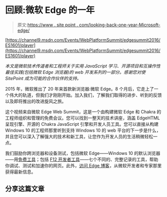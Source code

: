 # 回顾:微软 Edge 的一年

> 原文:[https://www . site point . com/looking-back-one-year-Microsoft-edge/](https://www.sitepoint.com/looking-back-one-year-microsoft-edge/)

[https://channel9.msdn.com/Events/WebPlatformSummit/edgesummit2016/ES1601/player](https://channel9.msdn.com/Events/WebPlatformSummit/edgesummit2016/ES1601/player)

*本文是微软技术传道者和工程师关于实用 JavaScript 学习、开源项目和互操作性最佳实践(包括微软 Edge 浏览器)的 web 开发系列的一部分。感谢您对使 SitePoint 成为可能的合作伙伴的支持。*

2015 年，微软推出了 20 年来首款新浏览器:微软 Edge。8 个月后，它走上了一个伟大的轨道，但我们才刚刚开始。加入我们，了解我们取得的进步、听到的反馈以及即将推出的改进旋风之旅。

这个视频来自微软 Edge Web Summit，这是一个由构建微软 Edge 和 Chakra 的工程师组织和管理的免费会议。您可以找到一整天的技术讲座，涵盖 EdgeHTML 呈现引擎、开源的 Chakra JavaScript 引擎和开发人员工具。您可以直接从构建 Windows 10 的工程师那里听到支持 Windows 10 的 web 平台的下一步是什么，并且您可以深入了解强大的技术和新工具，让您作为开发人员的生活稍微轻松一点。

我们鼓励你跨浏览器和设备测试，包括微软 Edge——Windows 10 的默认浏览器——用[免费工具](https://developer.microsoft.com/en-us/microsoft-edge/?wt.mc_id=DX_838363)；包括 [F12 开发者工具](https://developer.microsoft.com/en-us/microsoft-edge/platform/documentation/f12-devtools-guide/?wt.mc_id=DX_838363)——七个不同的、完整记录的工具，帮助你调试、测试和加速你的网页。此外，[访问 Edge 博客](https://blogs.windows.com/msedgedev/?wt.mc_id=DX_838363)，从微软开发者和专家那里获得最新信息。

## 分享这篇文章